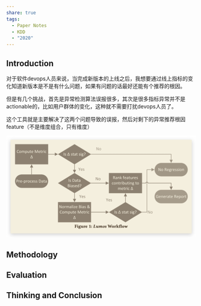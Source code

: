 ```yaml
---
share: true
tags:
  - Paper Notes
  - KDD
  - "2020"
---
```



## Introduction

对于软件devops人员来说，当完成新版本的上线之后，我想要通过线上指标的变化知道新版本是不是有什么问题，如果有问题的话最好还能有个推荐的根因。

但是有几个挑战，首先是异常检测算法误报很多，其次是很多指标异常并不是actionable的，比如用户群体的变化，这种就不需要打扰devops人员了。

这个工具就是主要解决了这两个问题导致的误报，然后对剩下的异常推荐根因feature（不是维度组合，只有维度）

![Lumos A Library for Diagnosing Metric Regressions in Web-Scale Applications_image_1](../../attachments/Lumos%20A%20Library%20for%20Diagnosing%20Metric%20Regressions%20in%20Web-Scale%20Applications_image_1.png)

## Methodology

## Evaluation

## Thinking and Conclusion